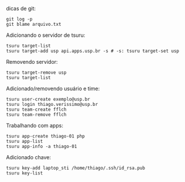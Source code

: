 dicas de git:

    git log -p
    git blame arquivo.txt  

Adicionando o servidor de tsuru:

    tsuru target-list
    tsuru target-add usp api.apps.usp.br -s # -s: tsuru target-set usp
    
Removendo servidor:

    tsuru target-remove usp
    tsuru target-list
    
Adicionado/removendo usuário e time:

    tsuru user-create exemplo@usp.br
    tsuru login thiago.verissimo@usp.br
    tsuru team-create fflch
    tsuru team-remove fflch
    
Trabalhando com apps:

    tsuru app-create thiago-01 php
    tsuru app-list
    tsuru app-info -a thiago-01
    
Adicionado chave:

    tsuru key-add laptop_sti /home/thiago/.ssh/id_rsa.pub
    tsuru key-list